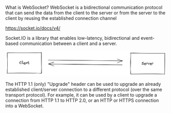 What is WebSocket?
WebSocket is a bidirectional communication protocol that can send the data from the client to the server or from the server to the client by reusing the established connection channel

https://socket.io/docs/v4/

Socket.IO is a library that enables low-latency, bidirectional and event-based communication between a client and a server.

![Alt text](image.png)

The HTTP 1.1 (only) "Upgrade" header can be used to upgrade an already established client/server connection to a different protocol (over the same transport protocol). For example, it can be used by a client to upgrade a connection from HTTP 1.1 to HTTP 2.0, or an HTTP or HTTPS connection into a WebSocket.
